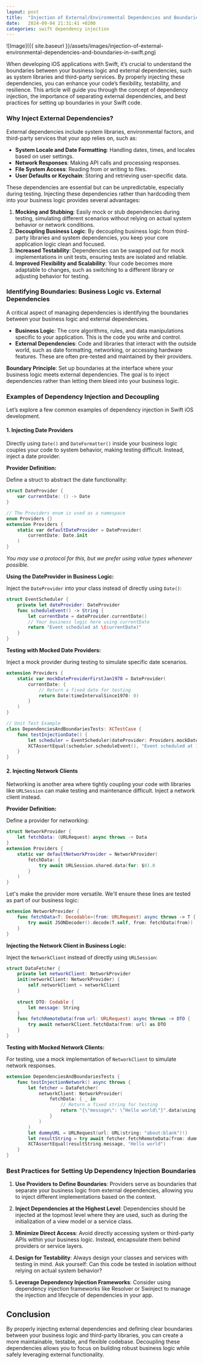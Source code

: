 ```yaml
---
layout: post
title:  "Injection of External/Environmental Dependencies and Boundaries in Swift iOS Development"
date:   2024-09-04 21:31:41 +0200
categories: swift dependency injection
---
```


![Image]({{ site.baseurl }}/assets/images/injection-of-external-environmental-dependencies-and-boundaries-in-swift.png)

When developing iOS applications with Swift, it’s crucial to understand the boundaries between your business logic and external dependencies, such as system libraries and third-party services. By properly injecting these dependencies, you can enhance your code’s flexibility, testability, and resilience. This article will guide you through the concept of dependency injection, the importance of separating external dependencies, and best practices for setting up boundaries in your Swift code.

### **Why Inject External Dependencies?**

External dependencies include system libraries, environmental factors, and third-party services that your app relies on, such as:

- **System Locale and Date Formatting**: Handling dates, times, and locales based on user settings.
- **Network Responses**: Making API calls and processing responses.
- **File System Access**: Reading from or writing to files.
- **User Defaults or Keychain**: Storing and retrieving user-specific data.

These dependencies are essential but can be unpredictable, especially during testing. Injecting these dependencies rather than hardcoding them into your business logic provides several advantages:

1. **Mocking and Stubbing**: Easily mock or stub dependencies during testing, simulating different scenarios without relying on actual system behavior or network conditions.
2. **Decoupling Business Logic**: By decoupling business logic from third-party libraries and system dependencies, you keep your core application logic clean and focused.
3. **Increased Testability**: Dependencies can be swapped out for mock implementations in unit tests, ensuring tests are isolated and reliable.
4. **Improved Flexibility and Scalability**: Your code becomes more adaptable to changes, such as switching to a different library or adjusting behavior for testing.

### **Identifying Boundaries: Business Logic vs. External Dependencies**

A critical aspect of managing dependencies is identifying the boundaries between your business logic and external dependencies.

- **Business Logic**: The core algorithms, rules, and data manipulations specific to your application. This is the code you write and control.
- **External Dependencies**: Code and libraries that interact with the outside world, such as date formatting, networking, or accessing hardware features. These are often pre-tested and maintained by their providers.

**Boundary Principle**: Set up boundaries at the interface where your business logic meets external dependencies. The goal is to inject dependencies rather than letting them bleed into your business logic.

### **Examples of Dependency Injection and Decoupling**

Let’s explore a few common examples of dependency injection in Swift iOS development.

#### **1. Injecting Date Providers**

Directly using `Date()` and `DateFormatter()` inside your business logic couples your code to system behavior, making testing difficult. Instead, inject a date provider.

**Provider Definition:**

Define a struct to abstract the date functionality:

```swift
struct DateProvider {
    var currentDate: () -> Date
}

// The Providers enum is used as a namespace
enum Providers {}
extension Providers {
    static var defaultDateProvider = DateProvider(
        currentDate: Date.init
    )
}
```

*You may use a protocol for this, but we prefer using value types whenever possible.*

**Using the DateProvider in Business Logic:**

Inject the `DateProvider` into your class instead of directly using `Date()`:

```swift
struct EventScheduler {
    private let dateProvider: DateProvider
    func scheduleEvent() -> String {
        let currentDate = dateProvider.currentDate()
        // Your business logic here using currentDate
        return "Event scheduled at \(currentDate)"
    }
}
```

**Testing with Mocked Date Providers:**

Inject a mock provider during testing to simulate specific date scenarios.

```swift
extension Providers {
    static var mockDateProviderFirstJan1970 = DateProvider(
        currentDate: {
            // Return a fixed date for testing
            return Date(timeIntervalSince1970: 0)
        }
    )
}

// Unit Test Example
class DependenciesAndBoundariesTests: XCTestCase {
    func testInjectionDate() {
        let scheduler = EventScheduler(dateProvider: Providers.mockDateProviderFirstJan1970)
        XCTAssertEqual(scheduler.scheduleEvent(), "Event scheduled at 1970-01-01 00:00:00 +0000")
    }
}
```

#### **2. Injecting Network Clients**

Networking is another area where tightly coupling your code with libraries like `URLSession` can make testing and maintenance difficult. Inject a network client instead.

**Provider Definition:**

Define a provider for networking:

```swift
struct NetworkProvider {
    let fetchData: (URLRequest) async throws -> Data
}
extension Providers {
    static var defaultNetworkProvider = NetworkProvider(
        fetchData: {
            try await URLSession.shared.data(for: $0).0
        }
    )
}
```

Let's make the provider more versatile. We'll ensure these lines are tested as part of our business logic:

```swift
extension NetworkProvider {
    func fetchData<T: Decodable>(from: URLRequest) async throws -> T {
        try await JSONDecoder().decode(T.self, from: fetchData(from))
    }
}
```

**Injecting the Network Client in Business Logic:**

Inject the `NetworkClient` instead of directly using `URLSession`:

```swift
struct DataFetcher {
    private let networkClient: NetworkProvider
    init(networkClient: NetworkProvider) {
        self.networkClient = networkClient
    }
    
    struct DTO: Codable {
        let message: String
    }
    func fetchRemoteData(from url: URLRequest) async throws -> DTO {
        try await networkClient.fetchData(from: url) as DTO
    }
}
```

**Testing with Mocked Network Clients:**

For testing, use a mock implementation of `NetworkClient` to simulate network responses.

```swift
extension DependenciesAndBoundariesTests {
    func testInjectionNetwork() async throws {
        let fetcher = DataFetcher(
            networkClient: NetworkProvider(
                fetchData: { _ in
                    // Return a fixed string for testing
                    return "{\"message\": \"Hello world\"}".data(using: .utf8)!
                }
            )
        )
        let dummyURL = URLRequest(url: URL(string: "about:blank")!)
        let resultString = try await fetcher.fetchRemoteData(from: dummyURL)
        XCTAssertEqual(resultString.message, "Hello world")
    }
}
```

### **Best Practices for Setting Up Dependency Injection Boundaries**

1. **Use Providers to Define Boundaries**: Providers serve as boundaries that separate your business logic from external dependencies, allowing you to inject different implementations based on the context.
   
2. **Inject Dependencies at the Highest Level**: Dependencies should be injected at the topmost level where they are used, such as during the initialization of a view model or a service class.

3. **Minimize Direct Access**: Avoid directly accessing system or third-party APIs within your business logic. Instead, encapsulate them behind providers or service layers.

4. **Design for Testability**: Always design your classes and services with testing in mind. Ask yourself: Can this code be tested in isolation without relying on actual system behavior?

5. **Leverage Dependency Injection Frameworks**: Consider using dependency injection frameworks like Resolver or Swinject to manage the injection and lifecycle of dependencies in your app.

## **Conclusion**

By properly injecting external dependencies and defining clear boundaries between your business logic and third-party libraries, you can create a more maintainable, testable, and flexible codebase. Decoupling these dependencies allows you to focus on building robust business logic while safely leveraging external functionality.